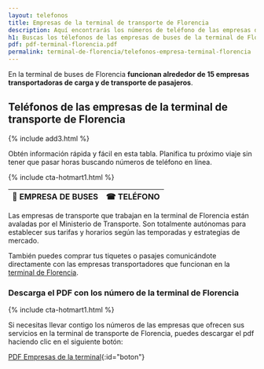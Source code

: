 ```yaml
---
layout: telefonos
title: Empresas de la terminal de transporte de Florencia
description: Aquí encontrarás los números de teléfono de las empresas de la Terminal de Transporte de Florencia. Llama o descarga la lista gratis.
h1: Buscas los télefonos de las empresas de buses de la terminal de Florencia?
pdf: pdf-terminal-florencia.pdf
permalink: terminal-de-florencia/telefonos-empresa-terminal-florencia
---
```

En la terminal de buses de Florencia **funcionan alrededor de 15 empresas transportadoras de carga y de transporte de pasajeros**.

## Teléfonos de las empresas de la terminal de transporte de Florencia

{% include add3.html %}

Obtén información rápida y fácil en esta tabla. Planifica tu próximo viaje sin tener que pasar horas buscando números de teléfono en línea.

{% include cta-hotmart1.html %}

| 🚌 EMPRESA DE BUSES | ☎ TELÉFONO |
| :--- | :---: |


Las empresas de transporte que trabajan en la terminal de Florencia están avaladas por el Ministerio de Transporte. Son totalmente autónomas para establecer sus tarifas y horarios según las temporadas y estrategias de mercado.

También puedes comprar tus tiquetes o pasajes comunicándote directamente con las empresas transportadores que funcionan en la [terminal de Florencia]({{'terminal-de-florencia'|relative_url}} "Terminal de Florencia").

### Descarga el PDF con los número de la terminal de Florencia

{% include cta-hotmart1.html %}

Si necesitas llevar contigo los números de las empresas que ofrecen sus servicios en la terminal de transporte de Florencia, puedes descargar el pdf haciendo clic en el siguiente botón:

[PDF Empresas de la terminal]({{'assets/pdf-terminal-florencia.pdf'|relative_url}}){:id="boton"}
